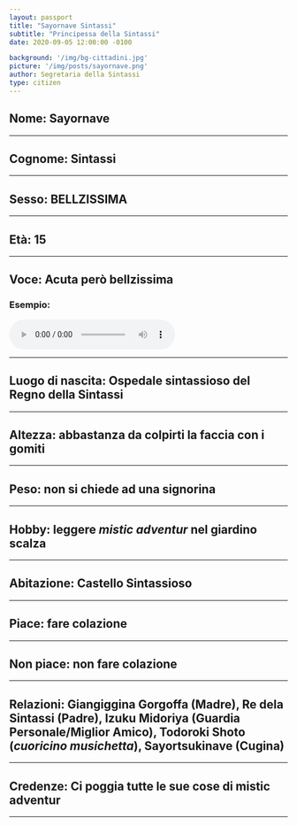 ```yaml
---
layout: passport
title: "Sayornave Sintassi"
subtitle: "Principessa della Sintassi"
date: 2020-09-05 12:00:00 -0100

background: '/img/bg-cittadini.jpg'
picture: '/img/posts/sayornave.png'
author: Segretaria della Sintassi
type: citizen
---
```



## **Nome:** Sayornave

----

## **Cognome:** Sintassi

----

## **Sesso:** BELLZISSIMA

----

## **Età:** 15

----

## **Voce:** Acuta però bellzissima

### Esempio:  
<audio controls>
  <source src="/audio/izuku_ohofazuletto.mp3" type="audio/mpeg">
Your browser does not support the audio element.
</audio> 

----

## **Luogo di nascita:** Ospedale sintassioso del Regno della Sintassi

----

## **Altezza:** abbastanza da colpirti la faccia con i gomiti

----

## **Peso:** non si chiede ad una signorina

----

## **Hobby:** leggere _mistic adventur_ nel giardino scalza

----

## **Abitazione:** Castello Sintassioso

----

## **Piace:** fare colazione

----

## **Non piace:** non fare colazione

----

## **Relazioni:** Giangiggina Gorgoffa (Madre), Re dela Sintassi (Padre), Izuku Midoriya (Guardia Personale/Miglior Amico), Todoroki Shoto (*cuoricino musichetta*), Sayortsukinave (Cugina)

----

## **Credenze:** Ci poggia tutte le sue cose di mistic adventur

----
